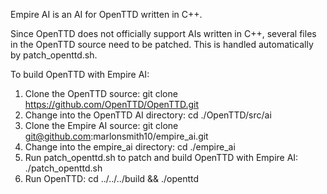 Empire AI is an AI for OpenTTD written in C++.

Since OpenTTD does not officially support AIs written in C++, several files in the OpenTTD source need to be patched. This is handled automatically by patch_openttd.sh.

To build OpenTTD with Empire AI:

1. Clone the OpenTTD source: git clone https://github.com/OpenTTD/OpenTTD.git
2. Change into the OpenTTD AI directory: cd ./OpenTTD/src/ai
3. Clone the Empire AI source: git clone git@github.com:marlonsmith10/empire_ai.git
4. Change into the empire_ai directory: cd ./empire_ai
5. Run patch_openttd.sh to patch and build OpenTTD with Empire AI: ./patch_openttd.sh
6. Run OpenTTD: cd ../../../build && ./openttd
